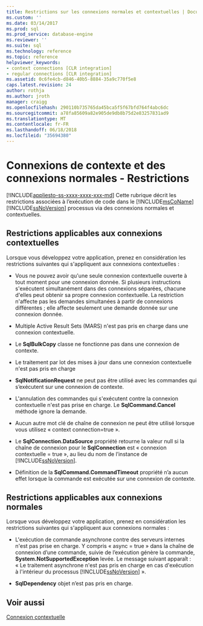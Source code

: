 ```yaml
---
title: Restrictions sur les connexions normales et contextuelles | Documents Microsoft
ms.custom: ''
ms.date: 03/14/2017
ms.prod: sql
ms.prod_service: database-engine
ms.reviewer: ''
ms.suite: sql
ms.technology: reference
ms.topic: reference
helpviewer_keywords:
- context connections [CLR integration]
- regular connections [CLR integration]
ms.assetid: 0c6fe4cb-d846-40b5-8884-35a9c770f5e8
caps.latest.revision: 24
author: rothja
ms.author: jroth
manager: craigg
ms.openlocfilehash: 290110b735765da45bca5f5f67bfd764f4abc6dc
ms.sourcegitcommit: a78fa85609a82e905de9db8b75d2e83257831ad9
ms.translationtype: MT
ms.contentlocale: fr-FR
ms.lasthandoff: 06/18/2018
ms.locfileid: "35694380"
---
```

# <a name="context-connections-and-regular-connections---restrictions"></a>Connexions de contexte et des connexions normales - Restrictions
[!INCLUDE[appliesto-ss-xxxx-xxxx-xxx-md](../../../includes/appliesto-ss-xxxx-xxxx-xxx-md.md)]
  Cette rubrique décrit les restrictions associées à l’exécution de code dans le [!INCLUDE[msCoName](../../../includes/msconame-md.md)] [!INCLUDE[ssNoVersion](../../../includes/ssnoversion-md.md)] processus via des connexions normales et contextuelles.  
  
## <a name="restrictions-on-context-connections"></a>Restrictions applicables aux connexions contextuelles  
 Lorsque vous développez votre application, prenez en considération les restrictions suivantes qui s'appliquent aux connexions contextuelles :  
  
-   Vous ne pouvez avoir qu'une seule connexion contextuelle ouverte à tout moment pour une connexion donnée. Si plusieurs instructions s'exécutent simultanément dans des connexions séparées, chacune d'elles peut obtenir sa propre connexion contextuelle. La restriction n'affecte pas les demandes simultanées à partir de connexions différentes ; elle affecte seulement une demande donnée sur une connexion donnée.  
  
-   Multiple Active Result Sets (MARS) n'est pas pris en charge dans une connexion contextuelle.  
  
-   Le **SqlBulkCopy** classe ne fonctionne pas dans une connexion de contexte.  
  
-   Le traitement par lot des mises à jour dans une connexion contextuelle n'est pas pris en charge  
  
-   **SqlNotificationRequest** ne peut pas être utilisé avec les commandes qui s’exécutent sur une connexion de contexte.  
  
-   L'annulation des commandes qui s'exécutent contre la connexion contextuelle n'est pas prise en charge. Le **SqlCommand.Cancel** méthode ignore la demande.  
  
-   Aucun autre mot clé de chaîne de connexion ne peut être utilisé lorsque vous utilisez « context connection=true ».  
  
-   Le **SqlConnection.DataSource** propriété retourne la valeur null si la chaîne de connexion pour le **SqlConnection** est « connexion contextuelle = true », au lieu du nom de l’instance de [!INCLUDE[ssNoVersion](../../../includes/ssnoversion-md.md)].  
  
-   Définition de la **SqlCommand.CommandTimeout** propriété n’a aucun effet lorsque la commande est exécutée sur une connexion de contexte.  
  
## <a name="restrictions-on-regular-connections"></a>Restrictions applicables aux connexions normales  
 Lorsque vous développez votre application, prenez en considération les restrictions suivantes qui s'appliquent aux connexions normales :  
  
-   L'exécution de commande asynchrone contre des serveurs internes n'est pas prise en charge. Y compris « async = true » dans la chaîne de connexion d’une commande, suivie de l’exécution génère la commande, **System.NotSupportedException** levée. Le message suivant apparaît : « Le traitement asynchrone n'est pas pris en charge en cas d'exécution à l'intérieur du processus [!INCLUDE[ssNoVersion](../../../includes/ssnoversion-md.md)] ».  
  
-   **SqlDependency** objet n’est pas pris en charge.  
  
## <a name="see-also"></a>Voir aussi  
 [Connexion contextuelle](../../../relational-databases/clr-integration/data-access/context-connection.md)  
  
  
